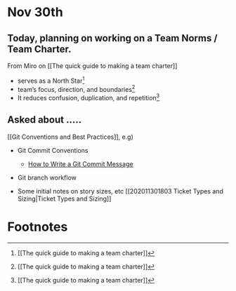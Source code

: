 # Nov 30th

## Today, planning on working on a Team Norms / Team Charter.

From Miro on [[The quick guide to making a team charter]]
- serves as a North Star[^1]
- team’s focus, direction, and boundaries[^1]
- It reduces confusion, duplication, and repetition[^1]



## Asked about .....

[[Git Conventions and Best Practices]], e.g) 
- Git Commit Conventions 
	 - [How to Write a Git Commit Message](https://chris.beams.io/posts/git-commit/)
- Git branch workflow

- Some initial notes on story sizes, etc [[202011301803 Ticket Types and Sizing|Ticket Types and Sizing]]






# Footnotes
[^1]: [[The quick guide to making a team charter]]